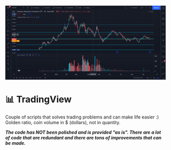 ![Alt text](examples/Screenshot.png "TradingView")

# 📊 TradingView 

Couple of scripts that solves trading problems and can make life easier :)\
Golden ratio, coin volume in $ (dollars), not in quantity.

***The code has NOT been polished and is provided "as is". There are a lot of code that are redundant and there are tons of improvements that can be made.***